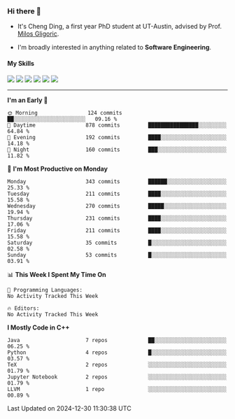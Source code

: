 ### Hi there 👋

* It's Cheng Ding, a first year PhD student at UT-Austin, advised by Prof. [Milos Gligoric](https://users.ece.utexas.edu/~gligoric/).

* I'm broadly interested in anything related to **Software Engineering**.

#### My Skills

![](https://img.shields.io/badge/C++-65318e?logo=cplusplus&logoColor=fff)
![](https://img.shields.io/badge/Python-3e74a2?logo=python&logoColor=fff)
![](https://img.shields.io/badge/C-5654a2?logo=c&logoColor=fff)
![](https://img.shields.io/badge/Go-00aaff?logo=go&logoColor=fff)
![](https://img.shields.io/badge/Docker-0088ff?logo=docker&logoColor=fff)
![](https://img.shields.io/badge/Apache-D22128?logo=apache&logoColor=fff)

---
<!--START_SECTION:waka-->
**I'm an Early 🐤** 

```text
🌞 Morning                124 commits         ██░░░░░░░░░░░░░░░░░░░░░░░   09.16 % 
🌆 Daytime                878 commits         ████████████████░░░░░░░░░   64.84 % 
🌃 Evening                192 commits         ████░░░░░░░░░░░░░░░░░░░░░   14.18 % 
🌙 Night                  160 commits         ███░░░░░░░░░░░░░░░░░░░░░░   11.82 % 
```
📅 **I'm Most Productive on Monday** 

```text
Monday                   343 commits         ██████░░░░░░░░░░░░░░░░░░░   25.33 % 
Tuesday                  211 commits         ████░░░░░░░░░░░░░░░░░░░░░   15.58 % 
Wednesday                270 commits         █████░░░░░░░░░░░░░░░░░░░░   19.94 % 
Thursday                 231 commits         ████░░░░░░░░░░░░░░░░░░░░░   17.06 % 
Friday                   211 commits         ████░░░░░░░░░░░░░░░░░░░░░   15.58 % 
Saturday                 35 commits          █░░░░░░░░░░░░░░░░░░░░░░░░   02.58 % 
Sunday                   53 commits          █░░░░░░░░░░░░░░░░░░░░░░░░   03.91 % 
```


📊 **This Week I Spent My Time On** 

```text
💬 Programming Languages: 
No Activity Tracked This Week

🔥 Editors: 
No Activity Tracked This Week
```

**I Mostly Code in C++** 

```text
Java                     7 repos             ██░░░░░░░░░░░░░░░░░░░░░░░   06.25 % 
Python                   4 repos             █░░░░░░░░░░░░░░░░░░░░░░░░   03.57 % 
TeX                      2 repos             ░░░░░░░░░░░░░░░░░░░░░░░░░   01.79 % 
Jupyter Notebook         2 repos             ░░░░░░░░░░░░░░░░░░░░░░░░░   01.79 % 
LLVM                     1 repo              ░░░░░░░░░░░░░░░░░░░░░░░░░   00.89 % 
```




 Last Updated on 2024-12-30 11:30:38 UTC
<!--END_SECTION:waka-->
